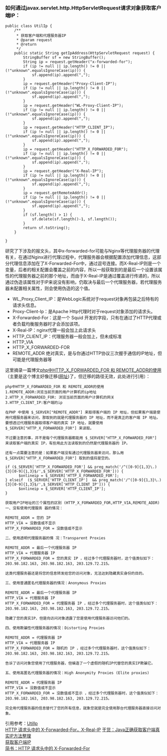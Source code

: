 ### 如何通过javax.servlet.http.HttpServletRequest请求对象获取客户端IP：

```
public class UtilIp {
	/**
	 * 获取客户端和代理服务器IP
	 * @param request
	 * @return
	 */
	public static String getIpAddress(HttpServletRequest request) {
		StringBuffer sf = new StringBuffer();
	    String ip = request.getHeader("x-forwarded-for");
	    if (ip != null || ip.length() != 0 || (!"unknown".equalsIgnoreCase(ip))) {
	    	sf.append(ip).append(",");
	    }
	    ip = request.getHeader("Proxy-Client-IP");
	    if (ip != null || ip.length() != 0 || (!"unknown".equalsIgnoreCase(ip))) {
	    	sf.append(ip).append(",");
	    }
	    ip = request.getHeader("WL-Proxy-Client-IP");
	    if (ip != null || ip.length() != 0 || (!"unknown".equalsIgnoreCase(ip))) {
	    	sf.append(ip).append(",");
	    }
	    ip = request.getHeader("HTTP_CLIENT_IP");
	    if (ip != null || ip.length() != 0 || (!"unknown".equalsIgnoreCase(ip))) {
	    	sf.append(ip).append(",");
	    }
	    ip = request.getHeader("HTTP_X_FORWARDED_FOR");
	    if (ip != null || ip.length() != 0 || (!"unknown".equalsIgnoreCase(ip))) {
	    	sf.append(ip).append(",");
	    }
	    ip = request.getHeader("X-Real-IP");
	    if (ip != null || ip.length() != 0 || (!"unknown".equalsIgnoreCase(ip))) {
	    	sf.append(ip).append(",");
	    }
	    ip = request.getRemoteAddr();
	    if (ip != null || ip.length() != 0 || (!"unknown".equalsIgnoreCase(ip))) {
	    	sf.append(ip).append(",");
	    }
	    if (sf.length() > 1) {
	    	sf.delete(sf.length()-1, sf.length());
	    }
	    return sf.toString();
	}

}
```

研究了下涉及的报文头，其中x-forwarded-for可能与Nginx等代理服务器的代理有关，在通过Nginx进行代理过程中，代理服务器会根据配置添加代理信息，这部分代理信息添加在了X-Forwarded-For中，通过逗号连接。而X-Real-IP则是一个变量，后者的相关配置会覆盖之前的内容，所以一般获取到的是最后一个设置该属性的代理服务器之前的那个地址，而由于X-Real-IP是通过覆盖进行传递的，所以通过伪造该属性对于IP来说没有影响，仍取决与最后一个代理服务器，若代理服务器未配置相关属性，则会使用伪造的这个值。

* WL_Proxy_Client_IP：是WebLogic系统对于request对象再包装之后特有的请求头信息。
* Proxy-Client-Ip：是Apache Http代理时对于request对象添加的请求头。
* X-Forwarded-For：这是一个 Squid 开发的字段，只有在通过了HTTP代理或者负载均衡服务器时才会添加该项。
* X-Real-IP：nginx代理一般会加上此请求头
* HTTP_CLIENT_IP：代理服务器一般会加上，但未成标准
* HTTP_VIA
* HTTP_X_FORWARDED-FOR
* REMOTE_ADDR 绝对真实，是与你通过HTTP协议三次握手通信的IP地址，但可能是代理服务器等     

这里摘录一篇博文[php中HTTP_X_FORWARDED_FOR 和 REMOTE_ADDR的使用](https://www.cnblogs.com/andhm/archive/2010/12/18/1910030.html)（主要是这个博主好像迁移([网址](http://huangmin.sinaapp.com/))了，但迁移的路径无效，此处进行引用）：
```
php中HTTP_X_FORWARDED_FOR 和 REMOTE_ADDR的使用
1.REMOTE_ADDR:浏览当前页面的用户计算机的ip地址
2.HTTP_X_FORWARDED_FOR: 浏览当前页面的用户计算机的网关
3.HTTP_CLIENT_IP:客户端的ip

在PHP 中使用 $_SERVER["REMOTE_ADDR"] 来取得客户端的 IP 地址，但如果客户端是使用代理服务器来访问，那取到的就是代理服务器的 IP 地址，而不是真正的客户端 IP 地址。要想透过代理服务器取得客户端的真实 IP 地址，就要使用 $_SERVER["HTTP_X_FORWARDED_FOR"] 来读取。

不过要注意的事，并不是每个代理服务器都能用 $_SERVER["HTTP_X_FORWARDED_FOR"] 来读取客户端的真实 IP，有些用此方法读取到的仍然是代理服务器的 IP。

还有一点需要注意的是：如果客户端没有通过代理服务器来访问，那么用$_SERVER["HTTP_X_FORWARDED_FOR"] 取到的值将是空的。

if ($_SERVER['HTTP_X_FORWARDED_FOR'] && preg_match('/^([0-9]{1,3}\.){3}[0-9]{1,3}$/',$_SERVER['HTTP_X_FORWARDED_FOR'])) {  
      $onlineip = $_SERVER['HTTP_X_FORWARDED_FOR'];  
} elseif  ($_SERVER['HTTP_CLIENT_IP']  && preg_match('/^([0-9]{1,3}\.){3}[0-9]{1,3}$/',$_SERVER['HTTP_CLIENT_IP'])) {  
      $onlineip = $_SERVER['HTTP_CLIENT_IP'];
}

获取用户IP地址的三个属性的区别 (HTTP_X_FORWARDED_FOR,HTTP_VIA,REMOTE_ADDR)
一、没有使用代理服务 器的情况：

REMOTE_ADDR = 您的 IP
HTTP_VIA = 没数值或不显示
HTTP_X_FORWARDED_FOR = 没数值或不显示

二、使用透明代理服务器的情 况：Transparent Proxies

REMOTE_ADDR = 最后一个代理服务器 IP
HTTP_VIA = 代理服务器 IP
HTTP_X_FORWARDED_FOR = 您的真实 IP ，经过多个代理服务器时，这个值类似如下：203.98.182.163, 203.98.182.163, 203.129.72.215。

这类代理服务器还是将您的信息转发给您的访问对象，无法达到隐藏真实身份的目的。

三、使用普通匿名代理服务器的情况：Anonymous Proxies

REMOTE_ADDR = 最后一个代理服务器 IP
HTTP_VIA = 代理服务器 IP
HTTP_X_FORWARDED_FOR = 代理服务器 IP ，经过多个代理服务器时，这个值类似如下：203.98.182.163, 203.98.182.163, 203.129.72.215。

隐藏了您的真实IP，但是向访问对象透露了您是使用代理服务器访问他们的。

四、使用欺骗性代理服务器的情况：Distorting Proxies

REMOTE_ADDR = 代理服务器 IP
HTTP_VIA = 代理服务器 IP
HTTP_X_FORWARDED_FOR = 随机的 IP ，经过多个代理服务器时，这个值类似如下：203.98.182.163, 203.98.182.163, 203.129.72.215。

告诉了访问对象您使用了代理服务器，但编造了一个虚假的随机IP代替您的真实IP欺骗它。

五、使用高匿名代理服务器的情况：High Anonymity Proxies (Elite proxies)

REMOTE_ADDR = 代理服务器 IP
HTTP_VIA = 没数值或不显示
HTTP_X_FORWARDED_FOR = 没数值或不显示 ，经过多个代理服务器时，这个值类似如下：203.98.182.163, 203.98.182.163, 203.129.72.215。

完全用代理服务器的信息替代了您的所有信息，就象您就是完全使用那台代理服务器直接访问对象。
```

引用参考：[UtilIp ](https://github.com/15172658790/testClass/blob/master/src/com/zys/UtilIp.java)    
[HTTP 请求头中的 X-Forwarded-For，X-Real-IP](https://www.cnblogs.com/diaosir/p/6890825.html)
[干货：Java正确获取客户端真实IP方法整理](https://blog.csdn.net/youanyyou/article/details/79406454)    
[获取客户端IP](https://segmentfault.com/q/1010000000686700)    
[简书：HTTP 请求头中的 X-Forwarded-For](https://www.jianshu.com/p/15f3498a7fad)
